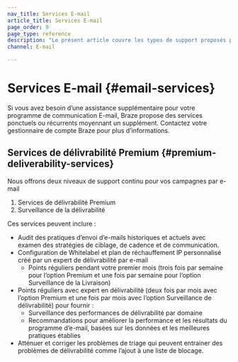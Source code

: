 ```yaml
---
nav_title: Services E-mail
article_title: Services E-mail
page_order: 9
page_type: reference
description: "Le présent article couvre les types de support proposés par Braze pour vos campagnes d’e-mail."
channel: E-mail

---
```


# Services E-mail {#email-services}

Si vous avez besoin d’une assistance supplémentaire pour votre programme de communication E-mail, Braze propose des services ponctuels ou récurrents moyennant un supplément.  Contactez votre gestionnaire de compte Braze pour plus d’informations.

## Services de délivrabilité Premium {#premium-deliverability-services}

Nous offrons deux niveaux de support continu pour vos campagnes par e-mail
1. Services de délivrabilité Premium 
2. Surveillance de la délivrabilité

Ces services peuvent inclure :

- Audit des pratiques d’envoi d’e-mails historiques et actuels avec examen des stratégies de ciblage, de cadence et de communication.
- Configuration de Whitelabel et plan de réchauffement IP personnalisé créé par un expert de délivrabilité par e-mail
  - Points réguliers pendant votre premier mois (trois fois par semaine pour l’option Premium et une fois par semaine pour l‘option Surveillance de la Livraison)
- Points réguliers avec expert en délivrabilité (deux fois par mois avec l’option Premium et une fois par mois avec l’option Surveillance de délivrabilité) pour fournir :
  - Surveillance des performances de délivrabilité par domaine
  - Recommandations pour améliorer la performance et les résultats du programme d’e-mail, basées sur les données et les meilleures pratiques établies
- Atténuer et corriger les problèmes de triage qui peuvent entrainer des problèmes de délivrabilité comme l’ajout à une liste de blocage.

